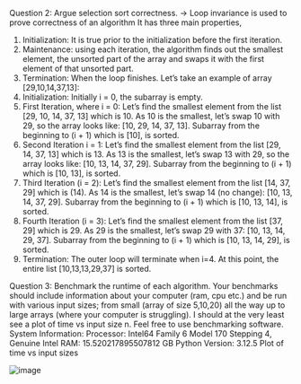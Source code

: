 Question 2: Argue selection sort correctness. 
-> Loop invariance is used to prove correctness of an algorithm 
It has three main properties,
1. Initialization: It is true prior to the initialization before the first iteration. 
2. Maintenance: using each iteration, the algorithm finds out the smallest element, the unsorted part of the array and swaps it with the first element of that unsorted part. 
3. Termination: When the loop finishes.
Let’s take an example of array [29,10,14,37,13]:
1.	Initialization:
    	Initially i = 0, the subarray is empty.
2.	First Iteration, where i = 0:
    	Let’s find the smallest element from the list [29, 10, 14, 37, 13] which is 10.
    	As 10 is the smallest, let’s swap 10 with 29, so the array looks like: [10, 29, 14, 37, 13].
    	Subarray from the beginning to (i + 1) which is [10], is sorted.
3.	Second Iteration i = 1:
    	Let’s find the smallest element from the list [29, 14, 37, 13] which is 13.
    	As 13 is the smallest, let’s swap 13 with 29, so the array looks like: [10, 13, 14, 37, 29].
    	Subarray from the beginning to (i + 1) which is [10, 13], is sorted.
4.	Third Iteration (i = 2):
    	Let’s find the smallest element from the list [14, 37, 29] which is (14).
    	As 14 is the smallest, let’s swap 14 (no change): [10, 13, 14, 37, 29].
      Subarray from the beginning to (i + 1) which is [10, 13, 14], is sorted.
5.	Fourth Iteration (i = 3):
    	Let’s find the smallest element from the list [37, 29] which is 29.
    	As 29 is the smallest, let’s swap 29 with 37: [10, 13, 14, 29, 37].
    	Subarray from the beginning to (i + 1) which is [10, 13, 14, 29], is sorted.
6.	Termination:
    	The outer loop will terminate when i=4.
    	At this point, the entire list [10,13,13,29,37] is sorted.
  	

Question 3: Benchmark the runtime of each algorithm. Your benchmarks should include information about your computer (ram, cpu etc.) and be run with various input sizes; from small (array of size 5,10,20) all the way up to large arrays (where your computer is struggling). I should at the very least see a plot of time vs input size n. Feel free to use benchmarking software.
System Information:
Processor: Intel64 Family 6 Model 170 Stepping 4, Genuine Intel
RAM: 15.520217895507812 GB
Python Version: 3.12.5
Plot of time vs input sizes

![image](https://github.com/user-attachments/assets/a5570cec-7a29-47cb-a3c3-0db02c8723b2)

